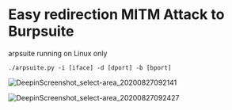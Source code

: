# Easy redirection MITM Attack to Burpsuite

arpsuite running on Linux only

`./arpsuite.py -i [iface] -d [dport] -b [bport]`

![DeepinScreenshot_select-area_20200827092141](https://user-images.githubusercontent.com/39186995/91376232-d3fab880-e846-11ea-8f97-c87f4acba564.png)

![DeepinScreenshot_select-area_20200827092427](https://user-images.githubusercontent.com/39186995/91376449-423f7b00-e847-11ea-80d8-6711f1273e55.png)
